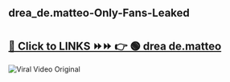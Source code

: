 
 ## drea_de.matteo-Only-Fans-Leaked

# <h2><a href="https://clipsfans.com/drea_de.matteo&ref=git">🔗 Click to LINKS ⏩⏩ 👉 🟢 drea de.matteo </a></h2>

<a href="https://clipsfans.com/drea_de.matteo&ref=git" rel="nofollow" data-target="animated-image.originalLink"><img src="https://i.ibb.co.com/xMMVF88/686577567.gif" alt="Viral Video Original" style="max-width: 100%; display: inline-block;" data-target="animated-image.originalImage"></a>

